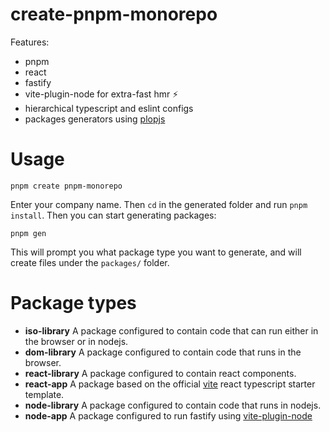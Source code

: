 # create-pnpm-monorepo
Features:
- pnpm
- react
- fastify
- vite-plugin-node for extra-fast hmr ⚡
- hierarchical typescript and eslint configs
- packages generators using [plopjs](https://plopjs.com/)

# Usage
```
pnpm create pnpm-monorepo
```
Enter your company name. Then `cd` in the generated folder and run `pnpm install`.
Then you can start generating packages:
```
pnpm gen
```
This will prompt you what package type you want to generate, and will create files under the `packages/` folder.

# Package types
- **iso-library**
A package configured to contain code that can run either in the browser or in nodejs.
- **dom-library**
A package configured to contain code that runs in the browser.
- **react-library**
A package configured to contain react components.
- **react-app**
A package based on the official [vite](https://vitejs.dev/) react typescript starter template.
- **node-library**
A package configured to contain code that runs in nodejs.
- **node-app**
A package configured to run fastify using [vite-plugin-node](https://www.npmjs.com/package/vite-plugin-node)

